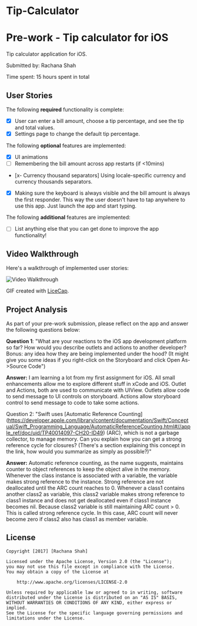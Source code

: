 # Tip-Calculator
# Pre-work - Tip calculator for iOS

Tip calculator application for iOS.

Submitted by: Rachana Shah

Time spent: 15 hours spent in total

## User Stories

The following **required** functionality is complete:

* [x] User can enter a bill amount, choose a tip percentage, and see the tip and total values.
* [x] Settings page to change the default tip percentage.

The following **optional** features are implemented:
* [x] UI animations
* [ ] Remembering the bill amount across app restarts (if <10mins)
* [x- Currency thousand separators] Using locale-specific currency and currency thousands separators.
* [x] Making sure the keyboard is always visible and the bill amount is always the first responder. This way the user doesn't have to tap anywhere to use this app. Just launch the app and start typing.

The following **additional** features are implemented:

- [ ] List anything else that you can get done to improve the app functionality!

## Video Walkthrough 

Here's a walkthrough of implemented user stories:

<img src='http://i.imgur.com/V9zURUD.gif' title='Video Walkthrough' width='' alt='Video Walkthrough' />

GIF created with [LiceCap](http://www.cockos.com/licecap/).

## Project Analysis

As part of your pre-work submission, please reflect on the app and answer the following questions below:

**Question 1**: "What are your reactions to the iOS app development platform so far? How would you describe outlets and actions to another developer? Bonus: any idea how they are being implemented under the hood? (It might give you some ideas if you right-click on the Storyboard and click Open As->Source Code")

**Answer:** 
I am learning a lot from my first assignment for iOS. All small enhancements allow me to explore different stuff in xCode and iOS.
Outlet and Actions, both are used to communicate with UIView. Outlets allow code to send message to UI controls on storyboard. Actions allow storyboard control to send message to code to take some actions.

Question 2: "Swift uses [Automatic Reference Counting]
(https://developer.apple.com/library/content/documentation/Swift/Conceptual/Swift_Programming_Language/AutomaticReferenceCounting.html#//apple_ref/doc/uid/TP40014097-CH20-ID49) (ARC), 
which is not a garbage collector, to manage memory. Can you explain how you can get a strong reference cycle for closures? (There's a section explaining this concept in the link, how would you summarize as simply as possible?)"

**Answer:** 
Automatic reference counting, as the name suggests, maintains counter to object references to keep the object alive in the memory. Whenever the class instance is associated with a variable, the variable makes strong reference to the instance.
Strong reference are not deallocated until the ARC count reaches to 0.
Whenever a class1 contains another class2 as variable, this class2 variable makes strong reference to class1 instance and does not get deallocated even if class1 instance becomes nil. Because class2 variable is still maintaining ARC count > 0.
This is called strong reference cycle. In this case, ARC count will never become zero if class2 also has class1 as member variable.



## License

    Copyright [2017] [Rachana Shah]

    Licensed under the Apache License, Version 2.0 (the "License");
    you may not use this file except in compliance with the License.
    You may obtain a copy of the License at

        http://www.apache.org/licenses/LICENSE-2.0

    Unless required by applicable law or agreed to in writing, software
    distributed under the License is distributed on an "AS IS" BASIS,
    WITHOUT WARRANTIES OR CONDITIONS OF ANY KIND, either express or implied.
    See the License for the specific language governing permissions and
    limitations under the License.

